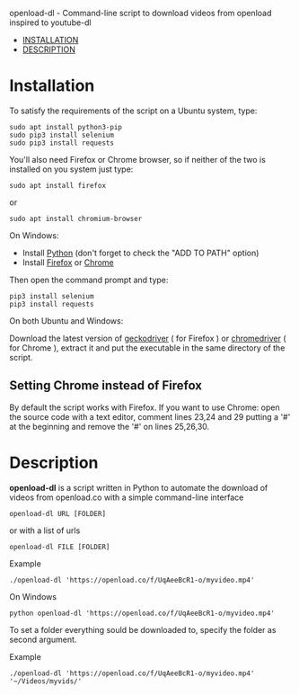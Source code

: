 openload-dl - Command-line script to download videos from openload inspired to youtube-dl


- [INSTALLATION](#installation)
- [DESCRIPTION](#description)


# Installation

To satisfy the requirements of the script on a Ubuntu system, type:

    sudo apt install python3-pip
    sudo pip3 install selenium
    sudo pip3 install requests

You'll also need Firefox or Chrome browser, so if neither of the two is installed on you system just type:

    sudo apt install firefox
or

    sudo apt install chromium-browser


On Windows:
- Install [Python](https://www.python.org/downloads/) (don't forget to check the "ADD TO PATH" option)
- Install [Firefox](https://www.mozilla.org/it/firefox/) or [Chrome](https://www.google.com/chrome/)

Then open the command prompt and type:

    pip3 install selenium
    pip3 install requests


On both Ubuntu and Windows: 

Download the latest version of [geckodriver](https://github.com/mozilla/geckodriver/releases) ( for Firefox ) or [chromedriver](http://chromedriver.chromium.org/downloads) ( for Chrome ), extract it and put the executable in the same directory of the script.  



## Setting Chrome instead of Firefox ## 
By default the script works with Firefox. If you want to use Chrome: open the source code with a text editor, comment lines 23,24 and 29 putting a '#' at the beginning and remove the '#' on lines 25,26,30. 




# Description
**openload-dl** is a script written in Python to automate the download of videos from openload.co with a simple command-line interface

    openload-dl URL [FOLDER]

or with a list of urls

    openload-dl FILE [FOLDER]

Example

    ./openload-dl 'https://openload.co/f/UqAeeBcR1-o/myvideo.mp4'

On Windows

    python openload-dl 'https://openload.co/f/UqAeeBcR1-o/myvideo.mp4'


To set a folder everything sould be downloaded to, specify the folder as second argument.

Example

    ./openload-dl 'https://openload.co/f/UqAeeBcR1-o/myvideo.mp4' '~/Videos/myvids/'
